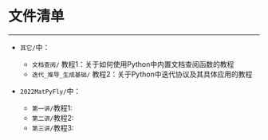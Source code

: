 # 文件清单

---

- <code>其它/</code>中：
  - <code>文档查阅/</code>  教程1：关于如何使用Python中内置文档查阅函数的教程
  - <code>迭代_推导_生成基础/</code>  教程2：关于Python中迭代协议及其具体应用的教程 

- <code>2022MatPyFly/</code>中：
  - <code>第一讲/</code>教程1:
  - <code>第二讲/</code>教程2:
  - <code>第三讲/</code>教程3: